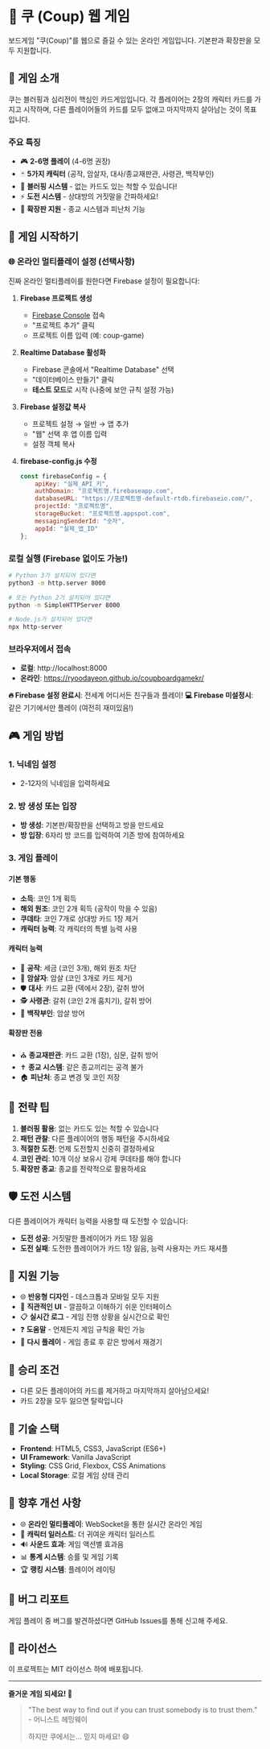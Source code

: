 # 🎲 쿠 (Coup) 웹 게임

보드게임 "쿠(Coup)"를 웹으로 즐길 수 있는 온라인 게임입니다. 기본판과 확장판을 모두 지원합니다.

## 🎯 게임 소개

쿠는 블러핑과 심리전이 핵심인 카드게임입니다. 각 플레이어는 2장의 캐릭터 카드를 가지고 시작하며, 다른 플레이어들의 카드를 모두 없애고 마지막까지 살아남는 것이 목표입니다.

### 주요 특징
- 🎮 **2-6명 플레이** (4-6명 권장)
- 🃏 **5가지 캐릭터** (공작, 암살자, 대사/종교재판관, 사령관, 백작부인)
- 🧠 **블러핑 시스템** - 없는 카드도 있는 척할 수 있습니다!
- ⚡ **도전 시스템** - 상대방의 거짓말을 간파하세요!
- 🧩 **확장판 지원** - 종교 시스템과 피난처 기능

## 🚀 게임 시작하기

### 🌐 온라인 멀티플레이 설정 (선택사항)

진짜 온라인 멀티플레이를 원한다면 Firebase 설정이 필요합니다:

1. **Firebase 프로젝트 생성**
   - [Firebase Console](https://console.firebase.google.com/) 접속
   - "프로젝트 추가" 클릭
   - 프로젝트 이름 입력 (예: coup-game)

2. **Realtime Database 활성화**
   - Firebase 콘솔에서 "Realtime Database" 선택
   - "데이터베이스 만들기" 클릭
   - **테스트 모드**로 시작 (나중에 보안 규칙 설정 가능)

3. **Firebase 설정값 복사**
   - 프로젝트 설정 → 일반 → 앱 추가
   - "웹" 선택 후 앱 이름 입력
   - 설정 객체 복사

4. **firebase-config.js 수정**
   ```javascript
   const firebaseConfig = {
       apiKey: "실제_API_키",
       authDomain: "프로젝트명.firebaseapp.com",
       databaseURL: "https://프로젝트명-default-rtdb.firebaseio.com/",
       projectId: "프로젝트명",
       storageBucket: "프로젝트명.appspot.com",
       messagingSenderId: "숫자",
       appId: "실제_앱_ID"
   };
   ```

### 로컬 실행 (Firebase 없이도 가능!)
```bash
# Python 3가 설치되어 있다면
python3 -m http.server 8000

# 또는 Python 2가 설치되어 있다면
python -m SimpleHTTPServer 8000

# Node.js가 설치되어 있다면
npx http-server
```

### 브라우저에서 접속
- **로컬**: http://localhost:8000
- **온라인**: https://ryoodayeon.github.io/coupboardgamekr/

**🔥 Firebase 설정 완료시**: 전세계 어디서든 친구들과 플레이!
**💻 Firebase 미설정시**: 같은 기기에서만 플레이 (여전히 재미있음!)

## 🎮 게임 방법

### 1. 닉네임 설정
- 2-12자의 닉네임을 입력하세요

### 2. 방 생성 또는 입장
- **방 생성**: 기본판/확장판을 선택하고 방을 만드세요
- **방 입장**: 6자리 방 코드를 입력하여 기존 방에 참여하세요

### 3. 게임 플레이
#### 기본 행동
- **소득**: 코인 1개 획득
- **해외 원조**: 코인 2개 획득 (공작이 막을 수 있음)
- **쿠데타**: 코인 7개로 상대방 카드 1장 제거
- **캐릭터 능력**: 각 캐릭터의 특별 능력 사용

#### 캐릭터 능력
- 👑 **공작**: 세금 (코인 3개), 해외 원조 차단
- 🔪 **암살자**: 암살 (코인 3개로 카드 제거)
- 🛡️ **대사**: 카드 교환 (덱에서 2장), 갈취 방어
- 🕵️ **사령관**: 갈취 (코인 2개 훔치기), 갈취 방어
- 🧱 **백작부인**: 암살 방어

#### 확장판 전용
- ⛪ **종교재판관**: 카드 교환 (1장), 심문, 갈취 방어
- ✝️ **종교 시스템**: 같은 종교끼리는 공격 불가
- 🏠 **피난처**: 종교 변경 및 코인 저장

## 🧠 전략 팁

1. **블러핑 활용**: 없는 카드도 있는 척할 수 있습니다
2. **패턴 관찰**: 다른 플레이어의 행동 패턴을 주시하세요
3. **적절한 도전**: 언제 도전할지 신중히 결정하세요
4. **코인 관리**: 10개 이상 보유시 강제 쿠데타를 해야 합니다
5. **확장판 종교**: 종교를 전략적으로 활용하세요

## 🛡️ 도전 시스템

다른 플레이어가 캐릭터 능력을 사용할 때 도전할 수 있습니다:

- **도전 성공**: 거짓말한 플레이어가 카드 1장 잃음
- **도전 실패**: 도전한 플레이어가 카드 1장 잃음, 능력 사용자는 카드 재셔플

## 📱 지원 기능

- 🌐 **반응형 디자인** - 데스크톱과 모바일 모두 지원
- 🎨 **직관적인 UI** - 깔끔하고 이해하기 쉬운 인터페이스
- 📋 **실시간 로그** - 게임 진행 상황을 실시간으로 확인
- ❓ **도움말** - 언제든지 게임 규칙을 확인 가능
- 🔄 **다시 플레이** - 게임 종료 후 같은 방에서 재경기

## 🎯 승리 조건

- 다른 모든 플레이어의 카드를 제거하고 마지막까지 살아남으세요!
- 카드 2장을 모두 잃으면 탈락입니다

## 🔧 기술 스택

- **Frontend**: HTML5, CSS3, JavaScript (ES6+)
- **UI Framework**: Vanilla JavaScript
- **Styling**: CSS Grid, Flexbox, CSS Animations
- **Local Storage**: 로컬 게임 상태 관리

## 📝 향후 개선 사항

- 🌐 **온라인 멀티플레이**: WebSocket을 통한 실시간 온라인 게임
- 🎨 **캐릭터 일러스트**: 더 귀여운 캐릭터 일러스트
- 🔊 **사운드 효과**: 게임 액션별 효과음
- 📊 **통계 시스템**: 승률 및 게임 기록
- 🏆 **랭킹 시스템**: 플레이어 레이팅

## 🐛 버그 리포트

게임 플레이 중 버그를 발견하셨다면 GitHub Issues를 통해 신고해 주세요.

## 📄 라이선스

이 프로젝트는 MIT 라이선스 하에 배포됩니다.

---

**즐거운 게임 되세요! 🎉**

> "The best way to find out if you can trust somebody is to trust them." - 어니스트 헤밍웨이
> 
> 하지만 쿠에서는... 믿지 마세요! 😄